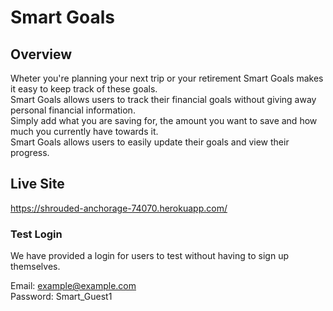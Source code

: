 # Smart Goals

## Overview

Wheter you're planning your next trip or your retirement Smart Goals makes it easy to keep track of these goals.  
Smart Goals allows users to track their financial goals without giving away personal financial information.  
Simply add what you are saving for, the amount you want to save and how much you currently have towards it.  
Smart Goals allows users to easily update their goals and view their progress.

## Live Site

https://shrouded-anchorage-74070.herokuapp.com/

### Test Login

We have provided a login for users to test without having to sign up themselves.  

Email: example@example.com  
Password: Smart_Guest1  

